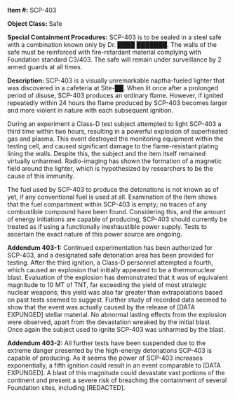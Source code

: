 **Item #:** SCP-403

**Object Class:** Safe

**Special Containment Procedures:** SCP-403 is to be sealed in a steel safe with a combination known only by Dr. ████ ███████. The walls of the safe must be reinforced with fire-retardant material complying with Foundation standard C3/403. The safe will remain under surveillance by 2 armed guards at all times.

**Description:** SCP-403 is a visually unremarkable naptha-fueled lighter that was discovered in a cafeteria at Site-██. When lit once after a prolonged period of disuse, SCP-403 produces an ordinary flame. However, if ignited repeatedly within 24 hours the flame produced by SCP-403 becomes larger and more violent in nature with each subsequent ignition.

During an experiment a Class-D test subject attempted to light SCP-403 a third time within two hours, resulting in a powerful explosion of superheated gas and plasma. This event destroyed the monitoring equipment within the testing cell, and caused significant damage to the flame-resistant plating lining the walls. Despite this, the subject and the item itself remained virtually unharmed. Radio-imaging has shown the formation of a magnetic field around the lighter, which is hypothesized by researchers to be the cause of this immunity.

The fuel used by SCP-403 to produce the detonations is not known as of yet, if any conventional fuel is used at all. Examination of the item shows that the fuel compartment within SCP-403 is empty; no traces of any combustible compound have been found. Considering this, and the amount of energy initiations are capable of producing, SCP-403 should currently be treated as if using a functionally inexhaustible power supply. Tests to ascertain the exact nature of this power source are ongoing.

**Addendum 403-1:** Continued experimentation has been authorized for SCP-403, and a designated safe detonation area has been provided for testing. After the third ignition, a Class-D personnel attempted a fourth, which caused an explosion that initially appeared to be a thermonuclear blast. Evaluation of the explosion has demonstrated that it was of equivalent magnitude to 10 MT of TNT, far exceeding the yield of most strategic nuclear weapons; this yield was also far greater than extrapolations based on past tests seemed to suggest. Further study of recorded data seemed to show that the event was actually caused by the release of \[DATA EXPUNGED\] stellar material. No abnormal lasting effects from the explosion were observed, apart from the devastation wreaked by the initial blast. Once again the subject used to ignite SCP-403 was unharmed by the blast.

**Addendum 403-2:** All further tests have been suspended due to the extreme danger presented by the high-energy detonations SCP-403 is capable of producing. As it seems the power of SCP-403 increases exponentially, a fifth ignition could result in an event comparable to \[DATA EXPUNGED\]. A blast of this magnitude could devastate vast portions of the continent and present a severe risk of breaching the containment of several Foundation sites, including \[REDACTED\].